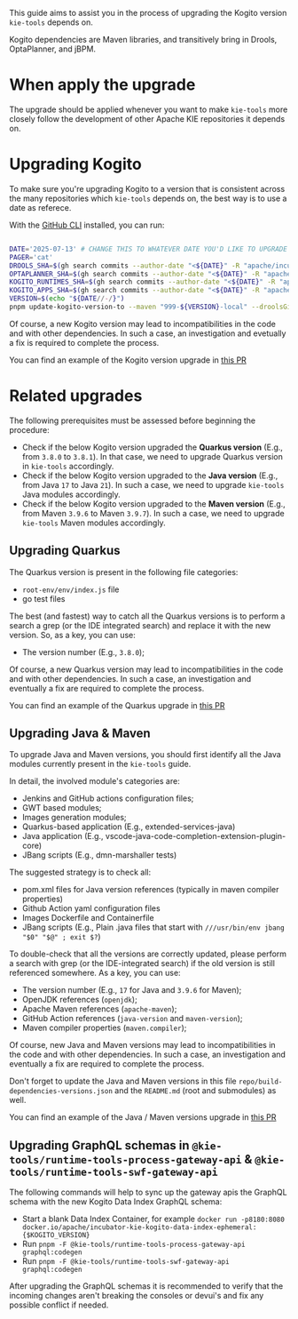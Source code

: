 <!--
   Licensed to the Apache Software Foundation (ASF) under one
   or more contributor license agreements.  See the NOTICE file
   distributed with this work for additional information
   regarding copyright ownership.  The ASF licenses this file
   to you under the Apache License, Version 2.0 (the
   "License"); you may not use this file except in compliance
   with the License.  You may obtain a copy of the License at
     http://www.apache.org/licenses/LICENSE-2.0
   Unless required by applicable law or agreed to in writing,
   software distributed under the License is distributed on an
   "AS IS" BASIS, WITHOUT WARRANTIES OR CONDITIONS OF ANY
   KIND, either express or implied.  See the License for the
   specific language governing permissions and limitations
   under the License.
-->

This guide aims to assist you in the process of upgrading the Kogito version `kie-tools` depends on.

Kogito dependencies are Maven libraries, and transitively bring in Drools, OptaPlanner, and jBPM.

# When apply the upgrade

The upgrade should be applied whenever you want to make `kie-tools` more closely follow the development of other Apache KIE repositories it depends on.

# Upgrading Kogito

To make sure you're upgrading Kogito to a version that is consistent across the many repositories which `kie-tools` depends on, the best way is to use a date as referece.

With the [GitHub CLI](https://cli.github.com/) installed, you can run:

```bash

DATE='2025-07-13' # CHANGE THIS TO WHATEVER DATE YOU'D LIKE TO UPGRADE TO.
PAGER='cat'
DROOLS_SHA=$(gh search commits --author-date "<${DATE}" -R "apache/incubator-kie-drools" --sort author-date --order desc --json sha --limit 1 --jq '.[].sha')
OPTAPLANNER_SHA=$(gh search commits --author-date "<${DATE}" -R "apache/incubator-kie-optaplanner" --sort author-date --order desc --json sha --limit 1 --jq '.[].sha')
KOGITO_RUNTIMES_SHA=$(gh search commits --author-date "<${DATE}" -R "apache/incubator-kie-kogito-runtimes" --sort author-date --order desc --json sha --limit 1 --jq '.[].sha')
KOGITO_APPS_SHA=$(gh search commits --author-date "<${DATE}" -R "apache/incubator-kie-kogito-apps" --sort author-date --order desc --json sha --limit 1 --jq '.[].sha')
VERSION=$(echo "${DATE//-/}")
pnpm update-kogito-version-to --maven "999-${VERSION}-local" --droolsGitRef "${DROOLS_SHA}" --optaplannerGitRef "${OPTAPLANNER_SHA}" --kogitoRuntimesGitRef "${KOGITO_RUNTIMES_SHA}" --kogitoAppsGitRef "${KOGITO_APPS_SHA}"
```

Of course, a new Kogito version may lead to incompatibilities in the code and with other dependencies. In such a case, an investigation and evetually a fix is required to complete the process.

You can find an example of the Kogito version upgrade in [this PR](https://github.com/apache/incubator-kie-tools/pull/2229)

# Related upgrades

The following prerequisites must be assessed before beginning the procedure:

- Check if the below Kogito version upgraded the **Quarkus version** (E.g., from `3.8.0` to `3.8.1`). In that case, we need to upgrade Quarkus version in `kie-tools` accordingly.
- Check if the below Kogito version upgraded to the **Java version** (E.g., from Java `17` to Java `21`). In such a case, we need to upgrade `kie-tools` Java modules accordingly.
- Check if the below Kogito version upgraded to the **Maven version** (E.g., from Maven `3.9.6` to Maven `3.9.7`). In such a case, we need to upgrade `kie-tools` Maven modules accordingly.

## Upgrading Quarkus

The Quarkus version is present in the following file categories:

- `root-env/env/index.js` file
- go test files

The best (and fastest) way to catch all the Quarkus versions is to perform a search a grep (or the IDE integrated search) and replace it with the new version. So, as a key, you can use:

- The version number (E.g., `3.8.0`);

Of course, a new Quarkus version may lead to incompatibilities in the code and with other dependencies. In such a case, an investigation and eventually a fix are required to complete the process.

You can find an example of the Quarkus upgrade in [this PR](https://github.com/apache/incubator-kie-tools/pull/2193)

## Upgrading Java & Maven

To upgrade Java and Maven versions, you should first identify all the Java modules currently present in the `kie-tools` guide.

In detail, the involved module's categories are:

- Jenkins and GitHub actions configuration files;
- GWT based modules;
- Images generation modules;
- Quarkus-based application (E.g., extended-services-java)
- Java application (E.g., vscode-java-code-completion-extension-plugin-core)
- JBang scripts (E.g., dmn-marshaller tests)

The suggested strategy is to check all:

- pom.xml files for Java version references (typically in maven compiler properties)
- Github Action yaml configuration files
- Images Dockerfile and Containerfile
- JBang scripts (E.g., Plain .java files that start with `///usr/bin/env jbang "$0" "$@" ; exit $?`)

To double-check that all the versions are correctly updated, please perform a search with grep (or the IDE-integrated search) if the old version is still referenced somewhere. As a key, you can use:

- The version number (E.g., `17` for Java and `3.9.6` for Maven);
- OpenJDK references (`openjdk`);
- Apache Maven references (`apache-maven`);
- GitHub Action references (`java-version` and `maven-version`);
- Maven compiler properties (`maven.compiler`);

Of course, new Java and Maven versions may lead to incompatibilities in the code and with other dependencies. In such a case, an investigation and eventually a fix are required to complete the process.

Don't forget to update the Java and Maven versions in this file `repo/build-dependencies-versions.json` and the `README.md` (root and submodules) as well.

You can find an example of the Java / Maven versions upgrade in [this PR](https://github.com/apache/incubator-kie-tools/pull/2182)

## Upgrading GraphQL schemas in `@kie-tools/runtime-tools-process-gateway-api` & `@kie-tools/runtime-tools-swf-gateway-api`

The following commands will help to sync up the gateway apis the GraphQL schema with the new Kogito Data Index GraphQL schema:

- Start a blank Data Index Container, for example `docker run -p8180:8080 docker.io/apache/incubator-kie-kogito-data-index-ephemeral:{$KOGITO_VERSION}`
- Run `pnpm -F @kie-tools/runtime-tools-process-gateway-api graphql:codegen`
- Run `pnpm -F @kie-tools/runtime-tools-swf-gateway-api graphql:codegen`

After upgrading the GraphQL schemas it is recommended to verify that the incoming changes aren't breaking the consoles or devui's and fix any possible conflict if needed.

